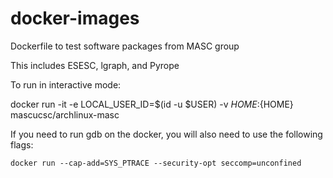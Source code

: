 # docker-images

 Dockerfile to test software packages from MASC group

 This includes ESESC, lgraph, and Pyrope

 To run in interactive mode:

 docker run -it -e LOCAL_USER_ID=$(id -u $USER) -v $HOME:${HOME} mascucsc/archlinux-masc

If you need to run gdb on the docker, you will also need to use the following flags:

```
docker run --cap-add=SYS_PTRACE --security-opt seccomp=unconfined
```

